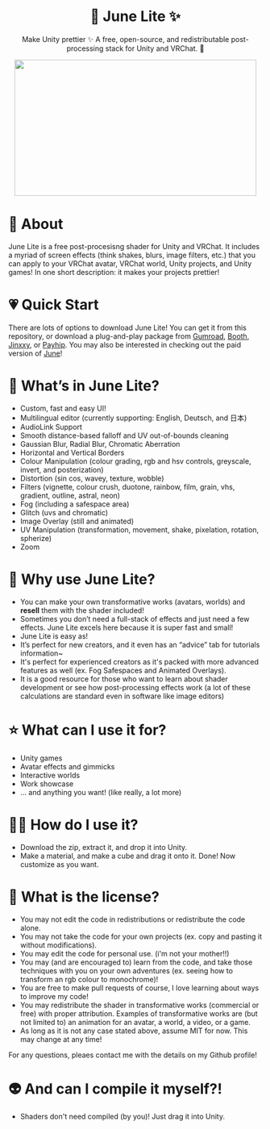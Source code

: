 <h1 align="center">
 🌈 June Lite ✨
</h1>


<p align="center">
  Make Unity prettier ✨ A free, open-source, and redistributable post-processing stack for Unity and VRChat. 🌈
</p>


<p align="center">
  <img width="480" height="270" src="https://github.com/lukasong/junelite/blob/main/.preview/beeg_preview.gif">
</p>

# 🍡 About
June Lite is a free post-procesisng shader for Unity and VRChat. It includes a myriad of screen effects (think shakes, blurs, image filters, etc.) that you can apply to your VRChat avatar, VRChat world, Unity projects, and Unity games! In one short description: it makes your projects prettier!

# 💗 Quick Start
There are lots of options to download June Lite! You can get it from this repository, or download a plug-and-play package from [Gumroad](https://luka.moe/go/github), [Booth](https://luka.moe/go/booth), [Jinxxy](https://luka.moe/go/jinxxy), or [Payhip](https://luka.moe/go/payhip). You may also be interested in checking out the paid version of [June](https://www.luka.moe/june)!

# 🥺 What’s in June Lite?
- Custom, fast and easy UI!
- Multilingual editor (currently supporting: English, Deutsch, and 日本)
- AudioLink Support
- Smooth distance-based falloff and UV out-of-bounds cleaning
- Gaussian Blur, Radial Blur, Chromatic Aberration
- Horizontal and Vertical Borders
- Colour Manipulation (colour grading, rgb and hsv controls, greyscale, invert, and posterization)
- Distortion (sin cos, wavey, texture, wobble)
- Filters (vignette, colour crush, duotone, rainbow, film, grain, vhs, gradient, outline, astral, neon)
- Fog (including a safespace area)
- Glitch (uvs and chromatic)
- Image Overlay (still and animated)
- UV Manipulation (transformation, movement, shake, pixelation, rotation, spherize)
- Zoom

# 💎 Why use June Lite?
- You can make your own transformative works (avatars, worlds) and **resell** them with the shader included!
- Sometimes you don’t need a full-stack of effects and just need a few effects. June Lite excels here because it is super fast and small!
- June Lite is easy as!
- It’s perfect for new creators, and it even has an “advice” tab for tutorials information~
- It's perfect for experienced creators as it's packed with more advanced features as well (ex. Fog Safespaces and Animated Overlays).
- It is a good resource for those who want to learn about shader development or see how post-processing effects work (a lot of these calculations are standard even in software like image editors)

# ⭐ What can I use it for?
- Unity games
- Avatar effects and gimmicks
- Interactive worlds
- Work showcase
- ... and anything you want! (like really, a lot more)

# 😵‍💫 How do I use it?
- Download the zip, extract it, and drop it into Unity.
- Make a material, and make a cube and drag it onto it. Done! Now customize as you want.

# 📝 What is the license? 
- You may not edit the code in redistributions or redistribute the code alone.
- You may not take the code for your own projects (ex. copy and pasting it without modifications).
- You may edit the code for personal use. (i'm not your mother!!)
- You may (and are encouraged to) learn from the code, and take those techniques with you on your own adventures (ex. seeing how to transform an rgb colour to monochrome)!
- You are free to make pull requests of course, I love learning about ways to improve my code!
- You may redistribute the shader in transformative works (commercial or free) with proper attribution. Examples of transformative works are (but not limited to) an animation for an avatar, a world, a video, or a game.
- As long as it is not any case stated above, assume MIT for now. This may change at any time!

For any questions, pleaes contact me with the details on my Github profile!

# 👽 And can I compile it myself?!
- Shaders don't need compiled (by you)! Just drag it into Unity.

